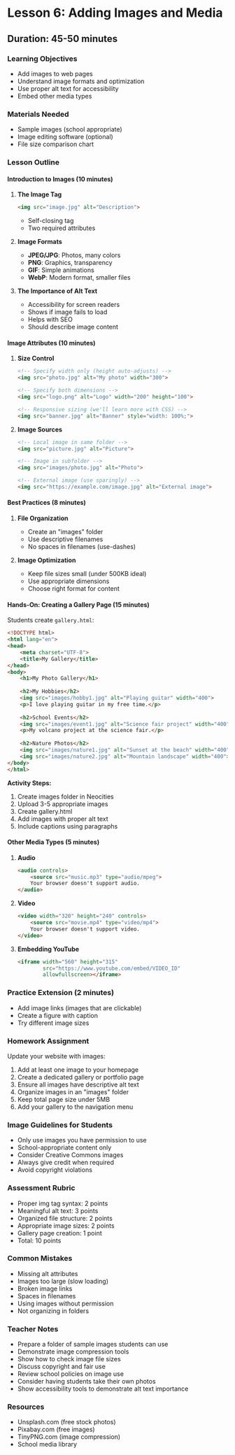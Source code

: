 # Lesson 6: Adding Images and Media

## Duration: 45-50 minutes

### Learning Objectives
- Add images to web pages
- Understand image formats and optimization
- Use proper alt text for accessibility
- Embed other media types

### Materials Needed
- Sample images (school appropriate)
- Image editing software (optional)
- File size comparison chart

### Lesson Outline

#### Introduction to Images (10 minutes)

1. **The Image Tag**
   ```html
   <img src="image.jpg" alt="Description">
   ```
   - Self-closing tag
   - Two required attributes

2. **Image Formats**
   - **JPEG/JPG**: Photos, many colors
   - **PNG**: Graphics, transparency
   - **GIF**: Simple animations
   - **WebP**: Modern format, smaller files

3. **The Importance of Alt Text**
   - Accessibility for screen readers
   - Shows if image fails to load
   - Helps with SEO
   - Should describe image content
#### Image Attributes (10 minutes)

1. **Size Control**
   ```html
   <!-- Specify width only (height auto-adjusts) -->
   <img src="photo.jpg" alt="My photo" width="300">
   
   <!-- Specify both dimensions -->
   <img src="logo.png" alt="Logo" width="200" height="100">
   
   <!-- Responsive sizing (we'll learn more with CSS) -->
   <img src="banner.jpg" alt="Banner" style="width: 100%;">
   ```

2. **Image Sources**
   ```html
   <!-- Local image in same folder -->
   <img src="picture.jpg" alt="Picture">
   
   <!-- Image in subfolder -->
   <img src="images/photo.jpg" alt="Photo">
   
   <!-- External image (use sparingly) -->
   <img src="https://example.com/image.jpg" alt="External image">
   ```

#### Best Practices (8 minutes)

1. **File Organization**
   - Create an "images" folder
   - Use descriptive filenames
   - No spaces in filenames (use-dashes)

2. **Image Optimization**
   - Keep file sizes small (under 500KB ideal)
   - Use appropriate dimensions
   - Choose right format for content
#### Hands-On: Creating a Gallery Page (15 minutes)

Students create `gallery.html`:

```html
<!DOCTYPE html>
<html lang="en">
<head>
    <meta charset="UTF-8">
    <title>My Gallery</title>
</head>
<body>
    <h1>My Photo Gallery</h1>
    
    <h2>My Hobbies</h2>
    <img src="images/hobby1.jpg" alt="Playing guitar" width="400">
    <p>I love playing guitar in my free time.</p>
    
    <h2>School Events</h2>
    <img src="images/event1.jpg" alt="Science fair project" width="400">
    <p>My volcano project at the science fair.</p>
    
    <h2>Nature Photos</h2>
    <img src="images/nature1.jpg" alt="Sunset at the beach" width="400">
    <img src="images/nature2.jpg" alt="Mountain landscape" width="400">
</body>
</html>
```

**Activity Steps:**
1. Create images folder in Neocities
2. Upload 3-5 appropriate images
3. Create gallery.html
4. Add images with proper alt text
5. Include captions using paragraphs
#### Other Media Types (5 minutes)

1. **Audio**
   ```html
   <audio controls>
       <source src="music.mp3" type="audio/mpeg">
       Your browser doesn't support audio.
   </audio>
   ```

2. **Video**
   ```html
   <video width="320" height="240" controls>
       <source src="movie.mp4" type="video/mp4">
       Your browser doesn't support video.
   </video>
   ```

3. **Embedding YouTube**
   ```html
   <iframe width="560" height="315" 
           src="https://www.youtube.com/embed/VIDEO_ID" 
           allowfullscreen></iframe>
   ```

### Practice Extension (2 minutes)
- Add image links (images that are clickable)
- Create a figure with caption
- Try different image sizes

### Homework Assignment

Update your website with images:
1. Add at least one image to your homepage
2. Create a dedicated gallery or portfolio page
3. Ensure all images have descriptive alt text
4. Organize images in an "images" folder
5. Keep total page size under 5MB
6. Add your gallery to the navigation menu
### Image Guidelines for Students
- Only use images you have permission to use
- School-appropriate content only
- Consider Creative Commons images
- Always give credit when required
- Avoid copyright violations

### Assessment Rubric
- Proper img tag syntax: 2 points
- Meaningful alt text: 3 points
- Organized file structure: 2 points
- Appropriate image sizes: 2 points
- Gallery page creation: 1 point
- Total: 10 points

### Common Mistakes
- Missing alt attributes
- Images too large (slow loading)
- Broken image links
- Spaces in filenames
- Using images without permission
- Not organizing in folders

### Teacher Notes
- Prepare a folder of sample images students can use
- Demonstrate image compression tools
- Show how to check image file sizes
- Discuss copyright and fair use
- Review school policies on image use
- Consider having students take their own photos
- Show accessibility tools to demonstrate alt text importance

### Resources
- Unsplash.com (free stock photos)
- Pixabay.com (free images)
- TinyPNG.com (image compression)
- School media library